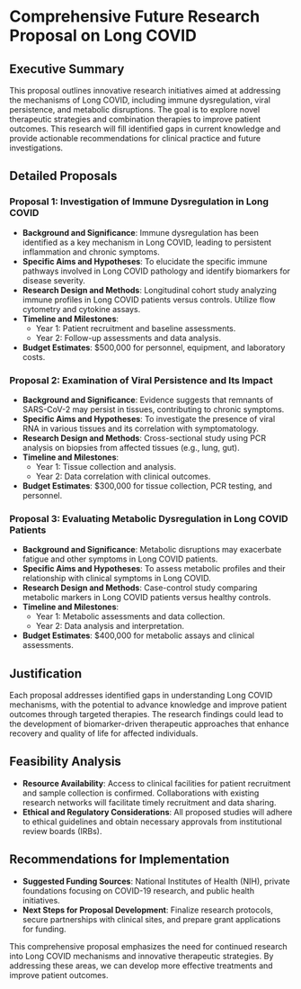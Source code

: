 # Comprehensive Future Research Proposal on Long COVID

## Executive Summary
This proposal outlines innovative research initiatives aimed at addressing the mechanisms of Long COVID, including immune dysregulation, viral persistence, and metabolic disruptions. The goal is to explore novel therapeutic strategies and combination therapies to improve patient outcomes. This research will fill identified gaps in current knowledge and provide actionable recommendations for clinical practice and future investigations.

## Detailed Proposals

### Proposal 1: Investigation of Immune Dysregulation in Long COVID
- **Background and Significance**: Immune dysregulation has been identified as a key mechanism in Long COVID, leading to persistent inflammation and chronic symptoms.
- **Specific Aims and Hypotheses**: To elucidate the specific immune pathways involved in Long COVID pathology and identify biomarkers for disease severity.
- **Research Design and Methods**: Longitudinal cohort study analyzing immune profiles in Long COVID patients versus controls. Utilize flow cytometry and cytokine assays.
- **Timeline and Milestones**: 
  - Year 1: Patient recruitment and baseline assessments.
  - Year 2: Follow-up assessments and data analysis.
- **Budget Estimates**: $500,000 for personnel, equipment, and laboratory costs.

### Proposal 2: Examination of Viral Persistence and Its Impact
- **Background and Significance**: Evidence suggests that remnants of SARS-CoV-2 may persist in tissues, contributing to chronic symptoms.
- **Specific Aims and Hypotheses**: To investigate the presence of viral RNA in various tissues and its correlation with symptomatology.
- **Research Design and Methods**: Cross-sectional study using PCR analysis on biopsies from affected tissues (e.g., lung, gut).
- **Timeline and Milestones**:
  - Year 1: Tissue collection and analysis.
  - Year 2: Data correlation with clinical outcomes.
- **Budget Estimates**: $300,000 for tissue collection, PCR testing, and personnel.

### Proposal 3: Evaluating Metabolic Dysregulation in Long COVID Patients
- **Background and Significance**: Metabolic disruptions may exacerbate fatigue and other symptoms in Long COVID patients.
- **Specific Aims and Hypotheses**: To assess metabolic profiles and their relationship with clinical symptoms in Long COVID.
- **Research Design and Methods**: Case-control study comparing metabolic markers in Long COVID patients versus healthy controls.
- **Timeline and Milestones**:
  - Year 1: Metabolic assessments and data collection.
  - Year 2: Data analysis and interpretation.
- **Budget Estimates**: $400,000 for metabolic assays and clinical assessments.

## Justification
Each proposal addresses identified gaps in understanding Long COVID mechanisms, with the potential to advance knowledge and improve patient outcomes through targeted therapies. The research findings could lead to the development of biomarker-driven therapeutic approaches that enhance recovery and quality of life for affected individuals.

## Feasibility Analysis
- **Resource Availability**: Access to clinical facilities for patient recruitment and sample collection is confirmed. Collaborations with existing research networks will facilitate timely recruitment and data sharing.
- **Ethical and Regulatory Considerations**: All proposed studies will adhere to ethical guidelines and obtain necessary approvals from institutional review boards (IRBs).

## Recommendations for Implementation
- **Suggested Funding Sources**: National Institutes of Health (NIH), private foundations focusing on COVID-19 research, and public health initiatives.
- **Next Steps for Proposal Development**: Finalize research protocols, secure partnerships with clinical sites, and prepare grant applications for funding.

This comprehensive proposal emphasizes the need for continued research into Long COVID mechanisms and innovative therapeutic strategies. By addressing these areas, we can develop more effective treatments and improve patient outcomes.